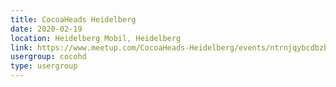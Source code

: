 ```yaml
---
title: CocoaHeads Heidelberg
date: 2020-02-19
location: Heidelberg Mobil, Heidelberg
link: https://www.meetup.com/CocoaHeads-Heidelberg/events/ntrnjqybcdbzb/
usergroup: cocohd
type: usergroup
---
```

